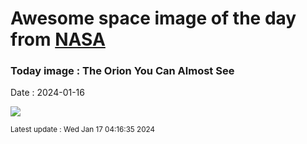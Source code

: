 
# Awesome space image of the day from [NASA](https://api.nasa.gov/)

### Today image : The Orion You Can Almost See
Date : 2024-01-16

![](https://apod.nasa.gov/apod/image/2401/OrionMcc_Guzzini_960.jpg)

<small>Latest update : Wed Jan 17 04:16:35 2024</small>
        